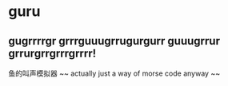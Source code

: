 # guru
## gugrrrrgr grrrguuugrrugurgurr guuugrrur grrurgrrgrrrgrrrr!
鱼的叫声模拟器
~~ actually just a way of morse code anyway ~~
